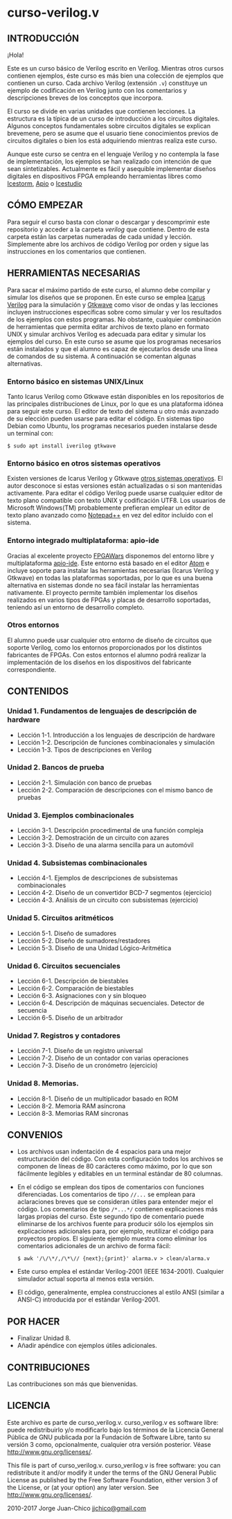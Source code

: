 # curso-verilog.v

## INTRODUCCIÓN

¡Hola!

Este es un curso básico de Verilog escrito en Verilog. Mientras otros cursos
contienen ejemplos, éste curso es más bien una colección de ejemplos que
contienen un curso. Cada archivo Verilog (extensión `.v`) constituye un ejemplo
de codificación en Verilog junto con los comentarios y descripciones breves de
los conceptos que incorpora.

El curso se divide en varias unidades que contienen lecciones. La estructura es
la típica de un curso de introducción a los circuitos digitales. Algunos
conceptos fundamentales sobre circuitos digitales se explican brevemene, pero se
asume que el usuario tiene conocimientos previos de circuitos digitales o bien
los está adquiriendo mientras realiza este curso.

Aunque este curso se centra en el lenguaje Verilog y no contempla la fase de
implementación, los ejemplos se han realizado con intención de que sean
sintetizables. Actualmente es fácil y asequible implementar diseños digitales
en dispositivos FPGA empleando herramientas libres como
[Icestorm](https://github.com/cliffordwolf/icestorm),
[Apio](https://github.com/FPGAwars/apio) o
[Icestudio](https://github.com/FPGAwars/icestudio)

## CÓMO EMPEZAR

Para seguir el curso basta con clonar o descargar y descomprimir este
repositorio y acceder a la carpeta *verilog* que contiene. Dentro de esta
carpeta están las carpetas numeradas  de cada unidad y lección. Simplemente abre
los archivos de código Verilog por orden y sigue las instrucciones en los
comentarios que contienen.

## HERRAMIENTAS NECESARIAS

Para sacar el máximo partido de este curso, el alumno debe compilar y simular
los diseños que se proponen. En este curso se emplea [Icarus Verilog][1] para la
simulación y [Gtkwave][2] como visor de ondas y las lecciones incluyen
instrucciones específicas sobre como simular y ver los resultados de los
ejemplos con estos programas. No obstante, cualquier combinación de herramientas
que permita editar archivos de texto plano en formato UNIX y simular archivos
Verilog es adecuada para editar y simular los ejemplos del curso. En este curso
se asume que los programas necesarios están instalados y que el alumno es capaz
de ejecutarlos desde una línea de comandos de su sistema. A continuación se
comentan algunas alternativas.

### Entorno básico en sistemas UNIX/Linux

Tanto Icarus Verilog como Gtkwave están disponibles en los repositorios de las
principales distribuciones de Linux, por lo que es una plataforma idónea para
seguir este curso. El editor de texto del sistema u otro más avanzado de su
elección pueden usarse para editar el código. En sistemas tipo Debian como
Ubuntu, los programas necesarios pueden instalarse desde un terminal con:

    $ sudo apt install iverilog gtkwave

### Entorno básico en otros sistemas operativos

Existen versiones de Icarus Verilog y Gtkwave [otros sistemas operativos][3]. El
autor desconoce si estas versiones están actualizadas o si son mantenidas
activamente. Para editar el código Verilog puede usarse cualquier editor de
texto plano compatible con texto UNIX y codificación UTF8. Los usuarios de
Microsoft Windows(TM) probablemente prefieran emplear un editor de texto plano
avanzado como [Notepad++][4] en vez del editor incluído con el sistema.

### Entorno integrado multiplataforma: apio-ide

Gracias al excelente proyecto [FPGAWars](https://github.com/FPGAwars) disponemos
del entorno libre y multiplataforma [apio-ide][5]. Este entorno está basado en
el editor [Atom](https://github.com/atom/atom) e incluye soporte para instalar
las herramientas necesarias (Icarus Verilog y Gtkwave) en todas las plataformas
soportadas, por lo que es una buena alternativa en sistemas donde no sea fácil
instalar las herramientas nativamente. El proyecto permite también implementar
los diseños realizados en varios tipos de FPGAs y placas de desarrollo
soportadas, teniendo así un entorno de desarrollo completo.

### Otros entornos

El alumno puede usar cualquier otro entorno de diseño de circuitos que soporte
Verilog, como los entornos proporcionados por los distintos fabricantes de
FPGAs. Con estos entornos el alumno podrá realizar la implementación de los
diseños en los dispositivos del fabricante correspondiente.

[1]: http://www.icarus.com/eda/verilog/
[2]: http://gtkwave.sourceforge.net/
[3]: http://bleyer.org/icarus/
[4]: http://notepad-plus-plus.org/
[5]: https://github.com/FPGAwars/apio-ide

## CONTENIDOS

### Unidad 1. Fundamentos de lenguajes de descripción de hardware

  * Lección 1-1. Introducción a los lenguajes de descripción de hardware
  * Lección 1-2. Descripción de funciones combinacionales y simulación
  * Lección 1-3. Tipos de descripciones en Verilog

### Unidad 2. Bancos de prueba

  * Lección 2-1. Simulación con banco de pruebas
  * Lección 2-2. Comparación de descripciones con el mismo banco de pruebas

### Unidad 3. Ejemplos combinacionales

  * Lección 3-1. Descripción procedimental de una función compleja
  * Lección 3-2. Demostración de un circuito con azares
  * Lección 3-3. Diseño de una alarma sencilla para un automóvil

### Unidad 4. Subsistemas combinacionales

  * Lección 4-1. Ejemplos de descripciones de subsistemas combinacionales
  * Lección 4-2. Diseño de un convertidor BCD-7 segmentos (ejercicio)
  * Lección 4-3. Análisis de un circuito con subsistemas (ejercicio)

### Unidad 5. Circuitos aritméticos

  * Lección 5-1. Diseño de sumadores
  * Lección 5-2. Diseño de sumadores/restadores
  * Lección 5-3. Diseño de una Unidad Lógico-Aritmética

### Unidad 6. Circuitos secuenciales

  * Lección 6-1. Descripción de biestables
  * Lección 6-2. Comparación de biestables
  * Lección 6-3. Asignaciones con y sin bloqueo
  * Lección 6-4. Descripción de máquinas secuenciales. Detector de secuencia
  * Lección 6-5. Diseño de un arbitrador

### Unidad 7. Registros y contadores

  * Lección 7-1. Diseño de un registro universal
  * Lección 7-2. Diseño de un contador con varias operaciones
  * Lección 7-3. Diseño de un cronómetro (ejercicio)

### Unidad 8. Memorias.

  * Lección 8-1. Diseño de un multiplicador basado en ROM
  * Lección 8-2. Memoria RAM asíncrona
  * Lección 8-3. Memorias RAM síncronas

## CONVENIOS

  * Los archivos usan indentación de 4 espacios para una mejor estructuración
    del código. Con esta configuración todos los archivos se componen de líneas
    de 80 carácteres como máximo, por lo que son fácilmente legibles y editables
    en un terminal estándar de 80 columnas.

  * En el código se emplean dos tipos de comentarios con funciones
    diferenciadas. Los comentarios de tipo `//...` se emplean para aclaraciones
    breves que se consideran útiles para entender mejor el código. Los
    comentarios de tipo `/*...*/` contienen explicaciones más largas propias del
    curso. Este segundo tipo de comentario puede eliminarse de los archivos
    fuente para producir sólo los ejemplos sin explicaciones adicionales para,
    por ejemplo, reutilizar el código para proyectos propios. El siguiente
    ejemplo muestra como eliminar los comentarios adicionales de un archivo de
    forma fácil:

        $ awk '/\/\*/,/\*\// {next};{print}' alarma.v > clean/alarma.v

  * Este curso emplea el estándar Verilog-2001 (IEEE 1634-2001). Cualquier simulador actual soporta al menos esta versión.

  * El código, generalmente, emplea construcciones al estilo ANSI (similar a
    ANSI-C) introducida por el estándar Verilog-2001.

## POR HACER

  * Finalizar Unidad 8.
  * Añadir apéndice con ejemplos útiles adicionales.

## CONTRIBUCIONES

Las contribuciones son más que bienvenidas.

## LICENCIA

Este archivo es parte de curso_verilog.v. curso_verilog.v es software libre:
puede redistribuirlo y/o modificarlo bajo los términos de la Licencia General
Pública de GNU publicada por la Fundación de Software Libre, tanto su versión 3
como, opcionalmente, cualquier otra versión posterior.
Véase <http://www.gnu.org/licenses/>.                           

This file is part of curso_verilog.v. curso_verilog.v is free software: you can
redistribute it and/or modify it under the terms of the GNU General Public
License as published by the Free Software Foundation, either version 3 of the
License, or (at your option) any later version.
See <http://www.gnu.org/licenses/>.                                        

2010-2017 Jorge Juan-Chico <jjchico@gmail.com>
